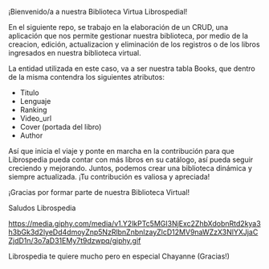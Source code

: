 ¡Bienvenido/a a nuestra Biblioteca Virtua Librospedial! 

En el siguiente repo, se trabajo en la elaboración de un CRUD, una aplicación que nos permite gestionar nuestra biblioteca, por medio de la creacion, edición, actualizacion y eliminación de los registros o de los libros ingresados en nuestra biblioteca virtual. 

La entidad utilizada en este caso, va a ser nuestra tabla Books, que dentro de la misma contendra los siguientes atributos: 

* Titulo 
* Lenguaje 
* Ranking
* Video_url
* Cover (portada del libro)
* Author

Así que inicia el viaje y ponte en marcha en la contribución para que Librospedia pueda contar con más libros en su catálogo, así pueda seguir creciendo y mejorando. Juntos, podemos crear una biblioteca dinámica y siempre actualizada. ¡Tu contribución es valiosa y apreciada!

¡Gracias por formar parte de nuestra Biblioteca Virtual!


Saludos Librospedia 

https://media.giphy.com/media/v1.Y2lkPTc5MGI3NjExc2ZhbXdobnRtd2kya3h3bGk3d2lyeDd4dmoyZnp5NzRlbnZnbnIzayZlcD12MV9naWZzX3NlYXJjaCZjdD1n/3o7aD31EMy7t9dzwpq/giphy.gif 

Librospedia te quiere mucho pero en especial Chayanne (Gracias!)
